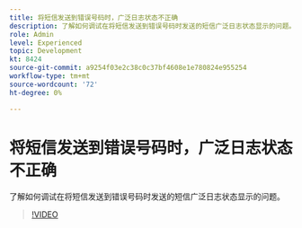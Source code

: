 ```yaml
---
title: 将短信发送到错误号码时，广泛日志状态不正确
description: 了解如何调试在将短信发送到错误号码时发送的短信广泛日志状态显示的问题。
role: Admin
level: Experienced
topic: Development
kt: 8424
source-git-commit: a9254f03e2c38c0c37bf4608e1e780824e955254
workflow-type: tm+mt
source-wordcount: '72'
ht-degree: 0%

---
```



# 将短信发送到错误号码时，广泛日志状态不正确

了解如何调试在将短信发送到错误号码时发送的短信广泛日志状态显示的问题。

>[!VIDEO](https://video.tv.adobe.com/v/335980?quality=12)
